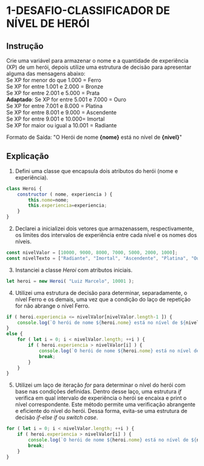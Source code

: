 # 1-DESAFIO-CLASSIFICADOR DE NÍVEL DE HERÓI
## Instrução
Crie uma variável para armazenar o nome e a quantidade de experiência (XP) de um herói, depois utilize uma estrutura de decisão para apresentar alguma das mensagens abaixo:<br>
Se XP for menor do que 1.000 = Ferro<br>
Se XP for entre 1.001 e 2.000 = Bronze<br>
Se XP for entre 2.001 e 5.000 = Prata<br>
**Adaptado**: Se XP for entre 5.001 e 7.000 = Ouro<br>
Se XP for entre 7.001 e 8.000 = Platina<br>
Se XP for entre 8.001 e 9.000 = Ascendente<br>
Se XP for entre 9.001 e 10.000= Imortal<br>
Se XP for maior ou igual a 10.001 = Radiante<br>

Formato de Saída: "O Herói de nome **{nome}** está no nível de **{nivel}**"
## Explicação
1. Defini uma classe que encapsula dois atributos do herói (nome e experiência).
```js
class Heroi {
    constructor ( nome, experiencia ) {
        this.nome=nome;
        this.experiencia=experiencia;
    }
}
```
2. Declarei a inicializei dois vetores que armazenassem, respectivamente, os limites dos intervalos de experiência entre cada nível e os nomes dos níveis.
```js
const nivelValor = [10000, 9000, 8000, 7000, 5000, 2000, 1000];
const nivelTexto = ["Radiante", "Imortal", "Ascendente", "Platina", "Ouro", "Prata", "Bronze", "Ferro"];
```
3. Instanciei a classe _Heroi_ com atributos iniciais.
```js
let heroi = new Heroi( "Luiz Marcelo", 10001 );
```
4. Utilizei uma estrutura de decisão para determinar, separadamente, o nível Ferro e os demais, uma vez que a condição do laço de repetição for não abrange o nível Ferro.
```js
if ( heroi.experiencia <= nivelValor[nivelValor.length-1 ]) {
    console.log(`O herói de nome ${heroi.nome} está no nível de ${nivelTexto[nivelTexto.length-1]}.`);
}
else {
    for ( let i = 0; i < nivelValor.length; ++i ) {
        if ( heroi.experiencia > nivelValor[i] ) {
            console.log(`O herói de nome ${heroi.nome} está no nível de ${nivelTexto[i]}.`);
            break;
        }
    }
}
```
5. Utilizei um laço de iteração _for_ para determinar o nível do herói com base nas condições definidas. Dentro desse laço, uma estrutura _if_ verifica em qual intervalo de experiência o herói se encaixa e print o nível correspondente. Este método permite uma verificação abrangente e eficiente do nível do herói. Dessa forma, evita-se uma estrutura de decisão _if-else if_ ou _switch case_. 
```js
for ( let i = 0; i < nivelValor.length; ++i ) {
    if ( heroi.experiencia > nivelValor[i] ) {
        console.log(`O herói de nome ${heroi.nome} está no nível de ${nivelTexto[i]}.`);
        break;
    }
}
```
